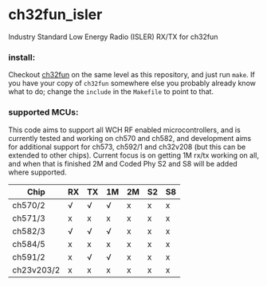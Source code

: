 # ch32fun_isler
Industry Standard Low Energy Radio (ISLER) RX/TX for ch32fun

### install:
Checkout [ch32fun](https://github.com/cnlohr/ch32fun) on the same level as this repository, and just run `make`.
If you have your copy of `ch32fun` somewhere else you probably already know what to do; change the `include`
in the `Makefile` to point to that.

### supported MCUs:
This code aims to support all WCH RF enabled microcontrollers, and is currently tested and working on ch570 and ch582,
and development aims for additional support for ch573, ch592/1 and ch32v208 (but this can be extended to other chips).
Current focus is on getting 1M rx/tx working on all, and when that is finished 2M and Coded Phy S2 and S8 will be added
where supported.

| Chip       | RX | TX | 1M | 2M | S2 | S8 |
|------------|----|----|----|----|----|----|
| ch570/2    | √  | √  | √  | x  | x  | x  |
| ch571/3    | x  | x  | x  | x  | x  | x  |
| ch582/3    | √  | √  | √  | x  | x  | x  |
| ch584/5    | x  | x  | x  | x  | x  | x  |
| ch591/2    | x  | √  | √  | x  | x  | x  |
| ch23v203/2 | x  | x  | x  | x  | x  | x  |